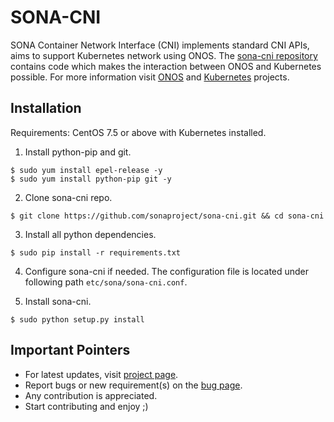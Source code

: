 # SONA-CNI
SONA Container Network Interface (CNI) implements standard CNI APIs, aims to support Kubernetes network using ONOS. The [sona-cni repository](https://github.com/sonaproject/sona-cni) contains code which makes the interaction between ONOS and Kubernetes possible. For more information visit [ONOS](http://onosproject.org/) and [Kubernetes](https://kubernetes.io/) projects.

## Installation
Requirements: CentOS 7.5 or above with Kubernetes installed.

1. Install python-pip and git.
```
$ sudo yum install epel-release -y
$ sudo yum install python-pip git -y
```

2. Clone sona-cni repo.
```
$ git clone https://github.com/sonaproject/sona-cni.git && cd sona-cni
```

3. Install all python dependencies.
```
$ sudo pip install -r requirements.txt
```

4. Configure sona-cni if needed. The configuration file is located under following path `etc/sona/sona-cni.conf`.

5. Install sona-cni.
```
$ sudo python setup.py install
```

## Important Pointers
* For latest updates, visit [project page](https://github.com/sonaproject/sona-cni).
* Report bugs or new requirement(s) on the [bug page](https://github.com/sonaproject/sona-cni/issues).
* Any contribution is appreciated.
* Start contributing and enjoy ;)
